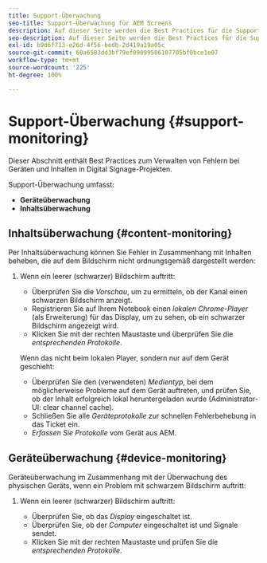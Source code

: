```yaml
---
title: Support-Überwachung
seo-title: Support-Überwachung für AEM Screens
description: Auf dieser Seite werden die Best Practices für die Support-Überwachung von AEM Screens beschrieben.
seo-description: Auf dieser Seite werden die Best Practices für die Support-Überwachung von AEM Screens beschrieben.
exl-id: b9d6f713-e26d-4f56-bedb-2d419a19a05c
source-git-commit: 60a6583dd3bf79ef09099506107705bf0bce1e07
workflow-type: tm+mt
source-wordcount: '225'
ht-degree: 100%

---
```


# Support-Überwachung {#support-monitoring}

Dieser Abschnitt enthält Best Practices zum Verwalten von Fehlern bei Geräten und Inhalten in Digital Signage-Projekten.

Support-Überwachung umfasst:

* **Geräteüberwachung**
* **Inhaltsüberwachung**

## Inhaltsüberwachung {#content-monitoring}

Per Inhaltsüberwachung können Sie Fehler in Zusammenhang mit Inhalten beheben, die auf dem Bildschirm nicht ordnungsgemäß dargestellt werden:

1. Wenn ein leerer (schwarzer) Bildschirm auftritt:

   * Überprüfen Sie die *Vorschau*, um zu ermitteln, ob der Kanal einen schwarzen Bildschirm anzeigt.
   * Registrieren Sie auf Ihrem Notebook einen *lokalen Chrome-Player* (als Erweiterung) für das Display, um zu sehen, ob ein schwarzer Bildschirm angezeigt wird.
   * Klicken Sie mit der rechten Maustaste und überprüfen Sie die *entsprechenden Protokolle*.

   Wenn das nicht beim lokalen Player, sondern nur auf dem Gerät geschieht:

   * Überprüfen Sie den (verwendeten) *Medientyp*, bei dem möglicherweise Probleme auf dem Gerät auftreten, und prüfen Sie, ob der Inhalt erfolgreich lokal heruntergeladen wurde (Administrator-UI: clear channel cache).
   * Schließen Sie alle *Geräteprotokolle* zur schnellen Fehlerbehebung in das Ticket ein.
   * *Erfassen Sie Protokolle* vom Gerät aus AEM.


## Geräteüberwachung {#device-monitoring}

Geräteüberwachung im Zusammenhang mit der Überwachung des physischen Geräts, wenn ein Problem mit schwarzem Bildschirm auftritt:

1. Wenn ein leerer (schwarzer) Bildschirm auftritt:

   * Überprüfen Sie, ob das *Display* eingeschaltet ist.
   * Überprüfen Sie, ob der *Computer* eingeschaltet ist und Signale sendet.
   * Klicken Sie mit der rechten Maustaste und prüfen Sie die *entsprechenden Protokolle*.
